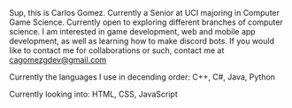 Sup, this is Carlos Gomez. Currently a Senior at UCI majoring in Computer Game Science.
Currently open to exploring different branches of computer science.
I am interested in game development, web and mobile app development, as well as learning how to make discord bots.
If you would like to contact me for collaborations or such, contact me at cagomezgdev@gmail.com

Currently the languages I use in decending order: C++, C#, Java, Python

Currently looking into: HTML, CSS, JavaScript

<!---
cagomez6/cagomez6 is a ✨ special ✨ repository because its `README.md` (this file) appears on your GitHub profile.
You can click the Preview link to take a look at your changes.
--->
